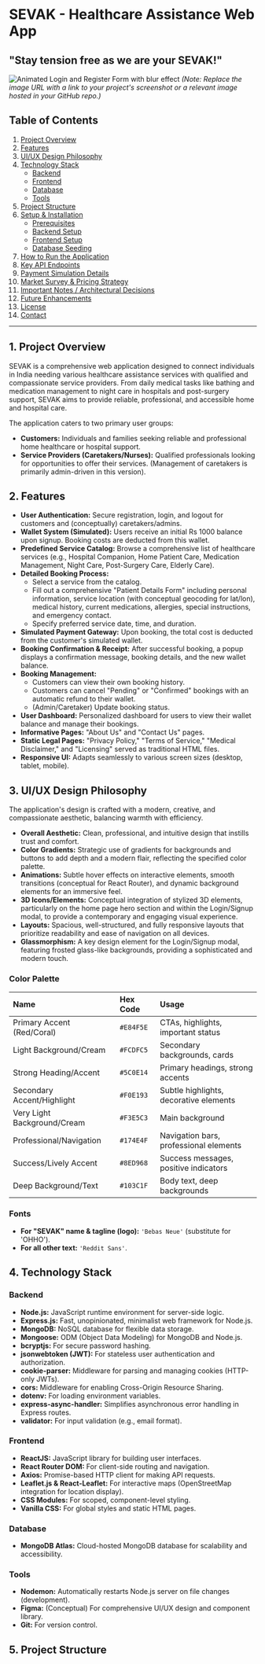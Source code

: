 # SEVAK - Healthcare Assistance Web App

## "Stay tension free as we are your SEVAK!"

![Animated Login and Register Form with blur effect](https://github.com/example/repo/assets/images/Animated-Login-and-Register-Form-with-blur-effect.jpg)
*(Note: Replace the image URL with a link to your project's screenshot or a relevant image hosted in your GitHub repo.)*

## Table of Contents

1.  [Project Overview](#1-project-overview)
2.  [Features](#2-features)
3.  [UI/UX Design Philosophy](#3-uiux-design-philosophy)
4.  [Technology Stack](#4-technology-stack)
    * [Backend](#backend)
    * [Frontend](#frontend)
    * [Database](#database)
    * [Tools](#tools)
5.  [Project Structure](#5-project-structure)
6.  [Setup & Installation](#6-setup--installation)
    * [Prerequisites](#prerequisites)
    * [Backend Setup](#backend-setup)
    * [Frontend Setup](#frontend-setup)
    * [Database Seeding](#database-seeding)
7.  [How to Run the Application](#7-how-to-run-the-application)
8.  [Key API Endpoints](#8-key-api-endpoints)
9.  [Payment Simulation Details](#9-payment-simulation-details)
10. [Market Survey & Pricing Strategy](#10-market-survey--pricing-strategy)
11. [Important Notes / Architectural Decisions](#11-important-notes--architectural-decisions)
12. [Future Enhancements](#12-future-enhancements)
13. [License](#13-license)
14. [Contact](#14-contact)

---

## 1. Project Overview

SEVAK is a comprehensive web application designed to connect individuals in India needing various healthcare assistance services with qualified and compassionate service providers. From daily medical tasks like bathing and medication management to night care in hospitals and post-surgery support, SEVAK aims to provide reliable, professional, and accessible home and hospital care.

The application caters to two primary user groups:
* **Customers:** Individuals and families seeking reliable and professional home healthcare or hospital support.
* **Service Providers (Caretakers/Nurses):** Qualified professionals looking for opportunities to offer their services. (Management of caretakers is primarily admin-driven in this version).

## 2. Features

* **User Authentication:** Secure registration, login, and logout for customers and (conceptually) caretakers/admins.
* **Wallet System (Simulated):** Users receive an initial Rs 1000 balance upon signup. Booking costs are deducted from this wallet.
* **Predefined Service Catalog:** Browse a comprehensive list of healthcare services (e.g., Hospital Companion, Home Patient Care, Medication Management, Night Care, Post-Surgery Care, Elderly Care).
* **Detailed Booking Process:**
    * Select a service from the catalog.
    * Fill out a comprehensive "Patient Details Form" including personal information, service location (with conceptual geocoding for lat/lon), medical history, current medications, allergies, special instructions, and emergency contact.
    * Specify preferred service date, time, and duration.
* **Simulated Payment Gateway:** Upon booking, the total cost is deducted from the customer's simulated wallet.
* **Booking Confirmation & Receipt:** After successful booking, a popup displays a confirmation message, booking details, and the new wallet balance.
* **Booking Management:**
    * Customers can view their own booking history.
    * Customers can cancel "Pending" or "Confirmed" bookings with an automatic refund to their wallet.
    * (Admin/Caretaker) Update booking status.
* **User Dashboard:** Personalized dashboard for users to view their wallet balance and manage their bookings.
* **Informative Pages:** "About Us" and "Contact Us" pages.
* **Static Legal Pages:** "Privacy Policy," "Terms of Service," "Medical Disclaimer," and "Licensing" served as traditional HTML files.
* **Responsive UI:** Adapts seamlessly to various screen sizes (desktop, tablet, mobile).

## 3. UI/UX Design Philosophy

The application's design is crafted with a modern, creative, and compassionate aesthetic, balancing warmth with efficiency.

* **Overall Aesthetic:** Clean, professional, and intuitive design that instills trust and comfort.
* **Color Gradients:** Strategic use of gradients for backgrounds and buttons to add depth and a modern flair, reflecting the specified color palette.
* **Animations:** Subtle hover effects on interactive elements, smooth transitions (conceptual for React Router), and dynamic background elements for an immersive feel.
* **3D Icons/Elements:** Conceptual integration of stylized 3D elements, particularly on the home page hero section and within the Login/Signup modal, to provide a contemporary and engaging visual experience.
* **Layouts:** Spacious, well-structured, and fully responsive layouts that prioritize readability and ease of navigation on all devices.
* **Glassmorphism:** A key design element for the Login/Signup modal, featuring frosted glass-like backgrounds, providing a sophisticated and modern touch.

### Color Palette

| Name                      | Hex Code  | Usage                                     |
| :------------------------ | :-------- | :---------------------------------------- |
| Primary Accent (Red/Coral)| `#E84F5E` | CTAs, highlights, important status        |
| Light Background/Cream    | `#FCDFC5` | Secondary backgrounds, cards              |
| Strong Heading/Accent     | `#5C0E14` | Primary headings, strong accents          |
| Secondary Accent/Highlight| `#F0E193` | Subtle highlights, decorative elements    |
| Very Light Background/Cream| `#F3E5C3` | Main background                           |
| Professional/Navigation   | `#174E4F` | Navigation bars, professional elements    |
| Success/Lively Accent     | `#8ED968` | Success messages, positive indicators     |
| Deep Background/Text      | `#103C1F` | Body text, deep backgrounds               |

### Fonts

* **For "SEVAK" name & tagline (logo):** `'Bebas Neue'` (substitute for 'OHHO').
* **For all other text:** `'Reddit Sans'`.

## 4. Technology Stack

### Backend

* **Node.js:** JavaScript runtime environment for server-side logic.
* **Express.js:** Fast, unopinionated, minimalist web framework for Node.js.
* **MongoDB:** NoSQL database for flexible data storage.
* **Mongoose:** ODM (Object Data Modeling) for MongoDB and Node.js.
* **bcryptjs:** For secure password hashing.
* **jsonwebtoken (JWT):** For stateless user authentication and authorization.
* **cookie-parser:** Middleware for parsing and managing cookies (HTTP-only JWTs).
* **cors:** Middleware for enabling Cross-Origin Resource Sharing.
* **dotenv:** For loading environment variables.
* **express-async-handler:** Simplifies asynchronous error handling in Express routes.
* **validator:** For input validation (e.g., email format).

### Frontend

* **ReactJS:** JavaScript library for building user interfaces.
* **React Router DOM:** For client-side routing and navigation.
* **Axios:** Promise-based HTTP client for making API requests.
* **Leaflet.js & React-Leaflet:** For interactive maps (OpenStreetMap integration for location display).
* **CSS Modules:** For scoped, component-level styling.
* **Vanilla CSS:** For global styles and static HTML pages.

### Database

* **MongoDB Atlas:** Cloud-hosted MongoDB database for scalability and accessibility.

### Tools

* **Nodemon:** Automatically restarts Node.js server on file changes (development).
* **Figma:** (Conceptual) For comprehensive UI/UX design and component library.
* **Git:** For version control.

## 5. Project Structure